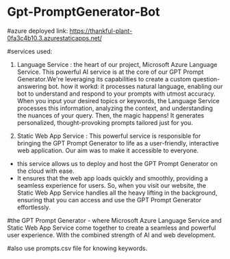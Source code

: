 # Gpt-PromptGenerator-Bot
#azure deployed link: https://thankful-plant-0fa3c4b10.3.azurestaticapps.net/

#services used:
1. Language Service : the heart of our project, Microsoft Azure Language Service. This powerful AI service is at the core of our GPT Prompt Generator.We're leveraging its capabilities to create a custom question-answering bot.
how it workd: it processes natural language, enabling our bot to understand and respond to your prompts with utmost accuracy.
When you input your desired topics or keywords, the Language Service processes this information, analyzing the context, and understanding the nuances of your query. 
Then, the magic happens! It generates personalized, thought-provoking prompts tailored just for you.

2. Static Web App Service : This powerful service is responsible for bringing the GPT Prompt Generator to life as a user-friendly, interactive web application. Our aim was to make it accessible to everyone.
- this service allows us to deploy and host the GPT Prompt Generator on the cloud with ease.
- It ensures that the web app loads quickly and smoothly, providing a seamless experience for users.
 So, when you visit our website, the Static Web App Service handles all the heavy lifting in the background, ensuring that you can access and use the GPT Prompt Generator effortlessly.

#the GPT Prompt Generator - where Microsoft Azure Language Service and Static Web App Service come together to create a seamless and powerful user experience. With the combined strength of AI and web development.

#also use prompts.csv file for knowing keywords.
